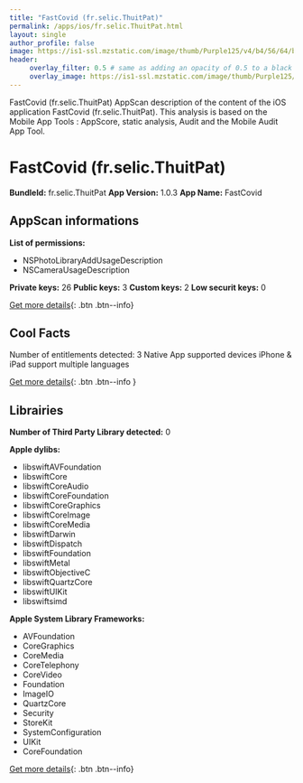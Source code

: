 ```yaml
---
title: "FastCovid (fr.selic.ThuitPat)"
permalink: /apps/ios/fr.selic.ThuitPat.html
layout: single
author_profile: false
image: https://is1-ssl.mzstatic.com/image/thumb/Purple125/v4/b4/56/64/b45664df-dbb1-f694-aee6-8b36c3dddd5b/AppIcon-0-0-1x_U007emarketing-0-0-0-7-0-0-sRGB-0-0-0-GLES2_U002c0-512MB-85-220-0-0.png/512x512bb.jpg
header: 
     overlay_filter: 0.5 # same as adding an opacity of 0.5 to a black background
     overlay_image: https://is1-ssl.mzstatic.com/image/thumb/Purple125/v4/b4/56/64/b45664df-dbb1-f694-aee6-8b36c3dddd5b/AppIcon-0-0-1x_U007emarketing-0-0-0-7-0-0-sRGB-0-0-0-GLES2_U002c0-512MB-85-220-0-0.png/512x512bb.jpg
---
```

FastCovid (fr.selic.ThuitPat) AppScan description of the content of the iOS application FastCovid (fr.selic.ThuitPat). This analysis is based on the Mobile App Tools : AppScore, static analysis, Audit and the Mobile Audit App Tool.

# FastCovid (fr.selic.ThuitPat)

**BundleId:** fr.selic.ThuitPat
**App Version:** 1.0.3
**App Name:** FastCovid


## AppScan informations 

**List of permissions:** 
- NSPhotoLibraryAddUsageDescription
- NSCameraUsageDescription
  
  
**Private keys:** 26
**Public keys:** 3
**Custom keys:** 2
**Low securit keys:** 0
  
[Get more details](/pricing.html){: .btn .btn--info}

## Cool Facts

Number of entitlements detected: 3
Native App
supported devices iPhone & iPad
support multiple languages
  
[Get more details](/pricing.html){: .btn .btn--info }

## Librairies 
**Number of Third Party Library detected:** 0


**Apple dylibs:**
- libswiftAVFoundation
- libswiftCore
- libswiftCoreAudio
- libswiftCoreFoundation
- libswiftCoreGraphics
- libswiftCoreImage
- libswiftCoreMedia
- libswiftDarwin
- libswiftDispatch
- libswiftFoundation
- libswiftMetal
- libswiftObjectiveC
- libswiftQuartzCore
- libswiftUIKit
- libswiftsimd


**Apple System Library Frameworks:**
- AVFoundation
- CoreGraphics
- CoreMedia
- CoreTelephony
- CoreVideo
- Foundation
- ImageIO
- QuartzCore
- Security
- StoreKit
- SystemConfiguration
- UIKit
- CoreFoundation


  
[Get more details](/pricing.html){: .btn .btn--info}

